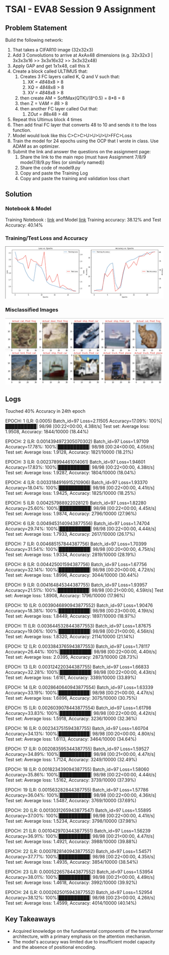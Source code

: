 # TSAI - EVA8 Session 9 Assignment

## Problem Statement
Build the following network:

1. That takes a CIFAR10 image (32x32x3)  
2. Add 3 Convolutions to arrive at AxAx48 dimensions (e.g. 32x32x3 | 3x3x3x16 >> 3x3x16x32 >> 3x3x32x48)   
3. Apply GAP and get 1x1x48, call this X  
4. Create a block called ULTIMUS that:  
    1. Creates 3 FC layers called K, Q and V such that:  
        1. X*K = 48*48x8 > 8  
        2. X*Q = 48*48x8 > 8  
        3. X*V = 48*48x8 > 8  
    2. then create AM = SoftMax(QTK)/(8^0.5) = 8*8 = 8  
    3. then Z = V*AM = 8*8 > 8  
    4. then another FC layer called Out that:  
        1. Z*Out = 8*8x48 > 48  
5. Repeat this Ultimus block 4 times  
6. Then add final FC layer that converts 48 to 10 and sends it to the loss function.  
7. Model would look like this C>C>C>U>U>U>U>FFC>Loss  
8. Train the model for 24 epochs using the OCP that I wrote in class. Use ADAM as an optimizer.  
9. Submit the link and answer the questions on the assignment page:  
    1. Share the link to the main repo (must have Assignment 7/8/9 model7/8/9.py files (or similarly named))  
    2. Share the code of model9.py  
    3. Copy and paste the Training Log  
    4. Copy and paste the training and validation loss chart  


## Solution  

### Notebook & Model  
Training Notebook : [link](./Session-9_Assignment.ipynb) and Model [link](https://github.com/shreyash-99/EVA8/blob/main/Session_9_Assignment/model9.py)
Training accuracy: 38.12% and Test Accuracy: 40.14%

### Training/Test Loss and Accuracy  
![train_test_graph](./images/test_train_loss_accuracy.png)

### Misclassified Images
![misclassified](./images/misclassified_imgs.png)

## Logs

Touched 40% Accuracy in 24th epoch 

EPOCH: 1 (LR: 0.0005)
Batch_id=97 Loss=2.11505 Accuracy=17.09%: 100%|██████████| 98/98 [00:22<00:00,  4.38it/s]
Test set: Average loss: 1.9508, Accuracy: 1844/10000 (18.44%)

EPOCH: 2 (LR: 0.0014394972305070302)
Batch_id=97 Loss=1.97109 Accuracy=17.78%: 100%|██████████| 98/98 [00:24<00:00,  4.05it/s]
Test set: Average loss: 1.9128, Accuracy: 1821/10000 (18.21%)

EPOCH: 3 (LR: 0.002378994461014061)
Batch_id=97 Loss=1.94601 Accuracy=17.83%: 100%|██████████| 98/98 [00:22<00:00,  4.38it/s]
Test set: Average loss: 1.9287, Accuracy: 1804/10000 (18.04%)

EPOCH: 4 (LR: 0.0033184916915210906)
Batch_id=97 Loss=1.93370 Accuracy=18.04%: 100%|██████████| 98/98 [00:22<00:00,  4.41it/s]
Test set: Average loss: 1.9425, Accuracy: 1825/10000 (18.25%)

EPOCH: 5 (LR: 0.004257988922028121)
Batch_id=97 Loss=1.82280 Accuracy=25.60%: 100%|██████████| 98/98 [00:22<00:00,  4.45it/s]
Test set: Average loss: 1.9874, Accuracy: 2796/10000 (27.96%)

EPOCH: 6 (LR: 0.0049453140943877556)
Batch_id=97 Loss=1.74704 Accuracy=29.74%: 100%|██████████| 98/98 [00:22<00:00,  4.44it/s]
Test set: Average loss: 1.7933, Accuracy: 2617/10000 (26.17%)

EPOCH: 7 (LR: 0.004685157844387756)
Batch_id=97 Loss=1.70399 Accuracy=31.54%: 100%|██████████| 98/98 [00:20<00:00,  4.75it/s]
Test set: Average loss: 1.9334, Accuracy: 2819/10000 (28.19%)

EPOCH: 8 (LR: 0.004425001594387756)
Batch_id=97 Loss=1.67756 Accuracy=32.14%: 100%|██████████| 98/98 [00:20<00:00,  4.72it/s]
Test set: Average loss: 1.8996, Accuracy: 3044/10000 (30.44%)

EPOCH: 9 (LR: 0.004164845344387755)
Batch_id=97 Loss=1.93957 Accuracy=21.51%: 100%|██████████| 98/98 [00:21<00:00,  4.59it/s]
Test set: Average loss: 1.8908, Accuracy: 1796/10000 (17.96%)

EPOCH: 10 (LR: 0.0039046890943877552)
Batch_id=97 Loss=1.90476 Accuracy=18.38%: 100%|██████████| 98/98 [00:23<00:00,  4.19it/s]
Test set: Average loss: 1.8449, Accuracy: 1897/10000 (18.97%)

EPOCH: 11 (LR: 0.0036445328443877553)
Batch_id=97 Loss=1.87675 Accuracy=19.06%: 100%|██████████| 98/98 [00:21<00:00,  4.56it/s]
Test set: Average loss: 1.8320, Accuracy: 2114/10000 (21.14%)

EPOCH: 12 (LR: 0.0033843765943877553)
Batch_id=97 Loss=1.78117 Accuracy=26.44%: 100%|██████████| 98/98 [00:22<00:00,  4.40it/s]
Test set: Average loss: 2.0395, Accuracy: 2873/10000 (28.73%)

EPOCH: 13 (LR: 0.003124220344387755)
Batch_id=97 Loss=1.66833 Accuracy=32.28%: 100%|██████████| 98/98 [00:22<00:00,  4.43it/s]
Test set: Average loss: 1.6161, Accuracy: 3389/10000 (33.89%)

EPOCH: 14 (LR: 0.0028640640943877554)
Batch_id=97 Loss=1.63339 Accuracy=33.19%: 100%|██████████| 98/98 [00:21<00:00,  4.47it/s]
Test set: Average loss: 1.6896, Accuracy: 3075/10000 (30.75%)

EPOCH: 15 (LR: 0.0026039078443877554)
Batch_id=97 Loss=1.61798 Accuracy=33.83%: 100%|██████████| 98/98 [00:22<00:00,  4.42it/s]
Test set: Average loss: 1.5918, Accuracy: 3236/10000 (32.36%)

EPOCH: 16 (LR: 0.002343751594387755)
Batch_id=97 Loss=1.60704 Accuracy=34.13%: 100%|██████████| 98/98 [00:20<00:00,  4.80it/s]
Test set: Average loss: 1.6113, Accuracy: 3464/10000 (34.64%)

EPOCH: 17 (LR: 0.002083595344387755)
Batch_id=97 Loss=1.59527 Accuracy=34.89%: 100%|██████████| 98/98 [00:21<00:00,  4.47it/s]
Test set: Average loss: 1.7124, Accuracy: 3249/10000 (32.49%)

EPOCH: 18 (LR: 0.001823439094387755)
Batch_id=97 Loss=1.58060 Accuracy=35.86%: 100%|██████████| 98/98 [00:22<00:00,  4.44it/s]
Test set: Average loss: 1.5162, Accuracy: 3739/10000 (37.39%)

EPOCH: 19 (LR: 0.001563282844387755)
Batch_id=97 Loss=1.57786 Accuracy=36.04%: 100%|██████████| 98/98 [00:22<00:00,  4.36it/s]
Test set: Average loss: 1.5487, Accuracy: 3769/10000 (37.69%)

EPOCH: 20 (LR: 0.0013031265943877547)
Batch_id=97 Loss=1.55895 Accuracy=37.00%: 100%|██████████| 98/98 [00:22<00:00,  4.41it/s]
Test set: Average loss: 1.5234, Accuracy: 3798/10000 (37.98%)

EPOCH: 21 (LR: 0.0010429703443877551)
Batch_id=97 Loss=1.56239 Accuracy=36.91%: 100%|██████████| 98/98 [00:21<00:00,  4.47it/s]
Test set: Average loss: 1.4921, Accuracy: 3988/10000 (39.88%)

EPOCH: 22 (LR: 0.0007828140943877552)
Batch_id=97 Loss=1.54571 Accuracy=37.77%: 100%|██████████| 98/98 [00:22<00:00,  4.35it/s]
Test set: Average loss: 1.4935, Accuracy: 3854/10000 (38.54%)

EPOCH: 23 (LR: 0.0005226578443877552)
Batch_id=97 Loss=1.53954 Accuracy=38.01%: 100%|██████████| 98/98 [00:21<00:00,  4.49it/s]
Test set: Average loss: 1.4618, Accuracy: 3992/10000 (39.92%)

EPOCH: 24 (LR: 0.0002625015943877552)
Batch_id=97 Loss=1.52954 Accuracy=38.12%: 100%|██████████| 98/98 [00:23<00:00,  4.26it/s]
Test set: Average loss: 1.4599, Accuracy: 4014/10000 (40.14%)

## Key Takeaways
- Acquired knowledge on the fundamental components of the transformer architecture, with a primary emphasis on the attention mechanism.
- The model's accuracy was limited due to insufficient model capacity and the absence of positional encoding.